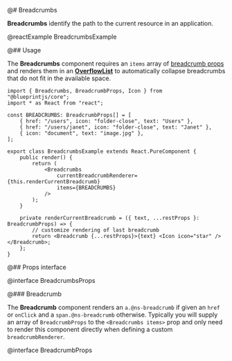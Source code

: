 @# Breadcrumbs

**Breadcrumbs** identify the path to the current resource in an application.

@reactExample BreadcrumbsExample

@## Usage

The **Breadcrumbs** component requires an `items` array of [breadcrumb props](#core/components/breadcrumbs.breadcrumb)
and renders them in an [**OverflowList**](#core/components/overflow-list) to automatically collapse breadcrumbs that
do not fit in the available space.

```tsx
import { Breadcrumbs, BreadcrumbProps, Icon } from "@blueprintjs/core";
import * as React from "react";

const BREADCRUMBS: BreadcrumbProps[] = [
    { href: "/users", icon: "folder-close", text: "Users" },
    { href: "/users/janet", icon: "folder-close", text: "Janet" },
    { icon: "document", text: "image.jpg" },
];

export class BreadcrumbsExample extends React.PureComponent {
    public render() {
        return (
            <Breadcrumbs
                currentBreadcrumbRenderer={this.renderCurrentBreadcrumb}
                items={BREADCRUMBS}
            />
        );
    }

    private renderCurrentBreadcrumb = ({ text, ...restProps }: BreadcrumbProps) => {
        // customize rendering of last breadcrumb
        return <Breadcrumb {...restProps}>{text} <Icon icon="star" /></Breadcrumb>;
    };
}
```

@## Props interface

@interface BreadcrumbsProps

@### Breadcrumb

The **Breadcrumb** component renders an `a.@ns-breadcrumb` if given an `href` or `onClick` and a `span.@ns-breadcrumb`
otherwise. Typically you will supply an array of `BreadcrumbProps` to the `<Breadcrumbs items>` prop and only need to
render this component directly when defining a custom `breadcrumbRenderer`.

@interface BreadcrumbProps
